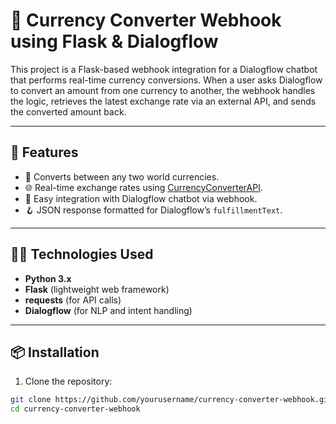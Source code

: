 # 💱 Currency Converter Webhook using Flask & Dialogflow

This project is a Flask-based webhook integration for a Dialogflow chatbot that performs real-time currency conversions. When a user asks Dialogflow to convert an amount from one currency to another, the webhook handles the logic, retrieves the latest exchange rate via an external API, and sends the converted amount back.

---

## 🚀 Features

- 🔁 Converts between any two world currencies.
- 🌐 Real-time exchange rates using [CurrencyConverterAPI](https://free.currencyconverterapi.com/).
- 🤖 Easy integration with Dialogflow chatbot via webhook.
- 🪝 JSON response formatted for Dialogflow’s `fulfillmentText`.

---

## 🧑‍💻 Technologies Used

- **Python 3.x**
- **Flask** (lightweight web framework)
- **requests** (for API calls)
- **Dialogflow** (for NLP and intent handling)

---

## 📦 Installation

1. Clone the repository:

```bash
git clone https://github.com/yourusername/currency-converter-webhook.git
cd currency-converter-webhook
